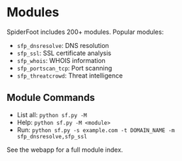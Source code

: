 # Modules

SpiderFoot includes 200+ modules. Popular modules:

- `sfp_dnsresolve`: DNS resolution
- `sfp_ssl`: SSL certificate analysis
- `sfp_whois`: WHOIS information
- `sfp_portscan_tcp`: Port scanning
- `sfp_threatcrowd`: Threat intelligence

## Module Commands
- List all: `python sf.py -M`
- Help: `python sf.py -M <module>`
- Run: `python sf.py -s example.com -t DOMAIN_NAME -m sfp_dnsresolve,sfp_ssl`

See the webapp for a full module index.
